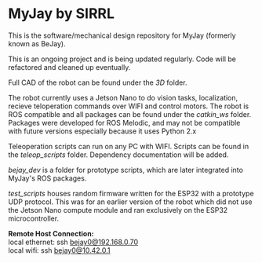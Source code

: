 # MyJay by SIRRL

This is the software/mechanical design repository for MyJay (formerly known as BeJay).

This is an ongoing project and is being updated regularly. Code will be refactored and cleaned up eventually.

Full CAD of the robot can be found under the *3D* folder.

The robot currently uses a Jetson Nano to do vision tasks, localization, recieve teloperation commands over WIFI and control motors. The robot is ROS compatible and all packages can be found under the *catkin_ws* folder. Packages were developed for ROS Melodic, and may not be compatible with future versions especially because it uses Python 2.x 

Teleoperation scripts can run on any PC with WIFI. Scripts can be found in the *teleop_scripts* folder. Dependency documentation will be added.

*bejay_dev* is a folder for prototype scripts, which are later integrated into MyJay's ROS packages.

*test_scripts* houses random firmware written for the ESP32 with a prototype UDP protocol. This was for an earlier version of the robot which did not use the Jetson Nano compute module and ran exclusively on the ESP32 microcontroller.

**Remote Host Connection:**\
local ethernet: ssh bejay0@192.168.0.70\
local wifi: ssh bejay0@10.42.0.1
